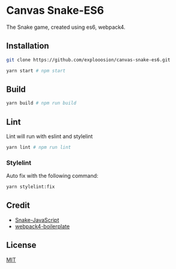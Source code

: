 # Canvas Snake-ES6
The Snake game, created using es6, webpack4.

## Installation

```bash
git clone https://github.com/explooosion/canvas-snake-es6.git
```

```bash
yarn start # npm start
```

## Build

```bash
yarn build # npm run build
```

## Lint

Lint will run with eslint and stylelint

```bash
yarn lint # npm run lint
```

### Stylelint 

Auto fix with the following command:

```bash
yarn stylelint:fix
```

## Credit

- [Snake-JavaScript](https://github.com/CodeExplainedRepo/Snake-JavaScript)
- [webpack4-boilerplate](https://github.com/explooosion/webpack4-boilerplate)

## License

[MIT](https://opensource.org/licenses/MIT)